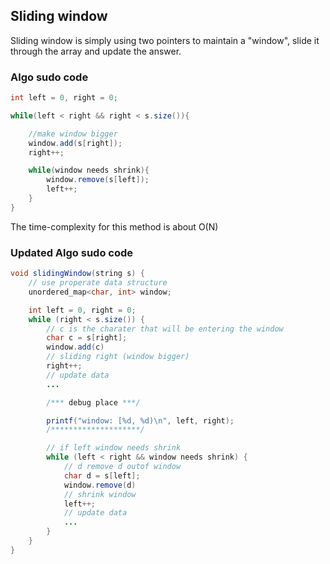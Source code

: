 ## Sliding window

Sliding window is simply using two pointers to maintain a "window", slide it through the array and update the answer.

### Algo sudo code

```java
int left = 0, right = 0;

while(left < right && right < s.size()){

    //make window bigger
    window.add(s[right]);
    right++;

    while(window needs shrink){
        window.remove(s[left]);
        left++;
    }
}
```

The time-complexity for this method is about O(N)

### Updated Algo sudo code

```java
void slidingWindow(string s) {
    // use properate data structure
    unordered_map<char, int> window;

    int left = 0, right = 0;
    while (right < s.size()) {
        // c is the charater that will be entering the window
        char c = s[right];
        window.add(c)
        // sliding right (window bigger)
        right++;
        // update data
        ...

        /*** debug place ***/

        printf("window: [%d, %d)\n", left, right);
        /********************/

        // if left window needs shrink
        while (left < right && window needs shrink) {
            // d remove d outof window
            char d = s[left];
            window.remove(d)
            // shrink window
            left++;
            // update data
            ...
        }
    }
}
```
